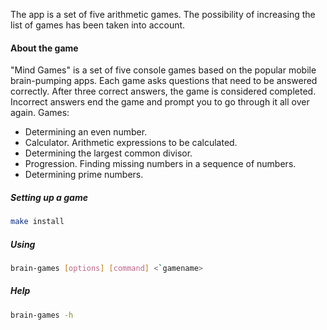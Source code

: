 The app is a set of five arithmetic games. The possibility of increasing the list of games has been taken into account.

#### About the game

"Mind Games" is a set of five console games based on the popular mobile brain-pumping apps. Each game asks questions that need to be answered correctly. After three correct answers, the game is considered completed. Incorrect answers end the game and prompt you to go through it all over again. Games:

- Determining an even number.
- Calculator. Arithmetic expressions to be calculated.
- Determining the largest common divisor.
- Progression. Finding missing numbers in a sequence of numbers.
- Determining prime numbers.

##### Setting up a game

```sh
make install
```

##### Using

```sh
brain-games [options] [command] <`gamename>
```

##### Help

```sh
brain-games -h
```
